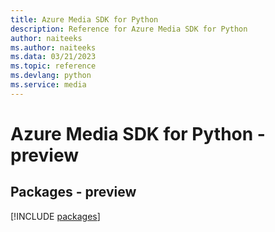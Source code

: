 ```yaml
---
title: Azure Media SDK for Python
description: Reference for Azure Media SDK for Python
author: naiteeks
ms.author: naiteeks
ms.data: 03/21/2023
ms.topic: reference
ms.devlang: python
ms.service: media
---
```

# Azure Media SDK for Python - preview
## Packages - preview
[!INCLUDE [packages](media-index.md)]